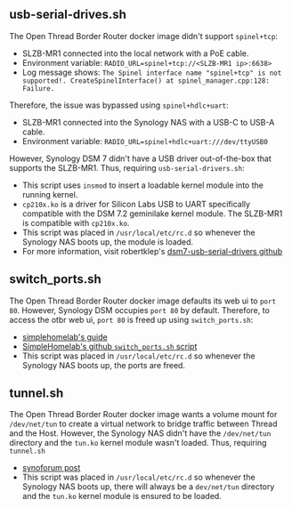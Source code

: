 ## usb-serial-drives.sh 
The Open Thread Border Router docker image didn't support `spinel+tcp`:
  - SLZB-MR1 connected into the local network with a PoE cable.
  - Environment variable: `RADIO_URL=spinel+tcp://<SLZB-MR1 ip>:6638>`
  - Log message shows: `The Spinel interface name "spinel+tcp" is not supported!. CreateSpinelInterface() at spinel_manager.cpp:128: Failure.` 

Therefore, the issue was bypassed using `spinel+hdlc+uart`:
  - SLZB-MR1 connected into the Synology NAS with a USB-C to USB-A cable.
  - Environment variable: `RADIO_URL=spinel+hdlc+uart:///dev/ttyUSB0`

However, Synology DSM 7 didn't have a USB driver out-of-the-box that supports the SLZB-MR1. Thus, requiring `usb-serial-drivers.sh`:
  - This script uses `insmod` to insert a loadable kernel module into the running kernel.
  - `cp210x.ko` is a driver for Silicon Labs USB to UART specifically compatible with the DSM 7.2 geminilake kernel module. The SLZB-MR1 is compatible with `cp210x.ko`.
  - This script was placed in `/usr/local/etc/rc.d` so whenever the Synology NAS boots up, the module is loaded.
  - For more information, visit robertklep's [dsm7-usb-serial-drivers github](https://github.com/robertklep/dsm7-usb-serial-drivers)

## switch_ports.sh
The Open Thread Border Router docker image defaults its web ui to `port 80`. However, Synology DSM occupies `port 80` by default. Therefore, to access the otbr web ui, `port 80` is freed up using `switch_ports.sh`:
  - [simplehomelab's guide](https://www.simplehomelab.com/free-ports-80-and-443-on-synology/)
  - [SimpleHomelab's github `switch_ports.sh` script](https://github.com/SimpleHomelab/Docker-Traefik/blob/master/scripts/ds918/switch_ports.sh.example)
  - This script was placed in `/usr/local/etc/rc.d` so whenever the Synology NAS boots up, the ports are freed.

## tunnel.sh
The Open Thread Border Router docker image wants a volume mount for `/dev/net/tun` to create a virtual network to bridge traffic between Thread and the Host. However, the Synology NAS didn't have the `/dev/net/tun` directory and the `tun.ko` kernel module wasn't loaded. Thus, requiring `tunnel.sh`
  - [synoforum post](https://www.synoforum.com/threads/device-dev-net-tun-not-working-anymore-after-docker-update-18-09-0-0513.3074/post-14157)
  - This script was placed in `/usr/local/etc/rc.d` so whenever the Synology NAS boots up, there will always be a `dev/net/tun` directory and the `tun.ko` kernel module is ensured to be loaded.